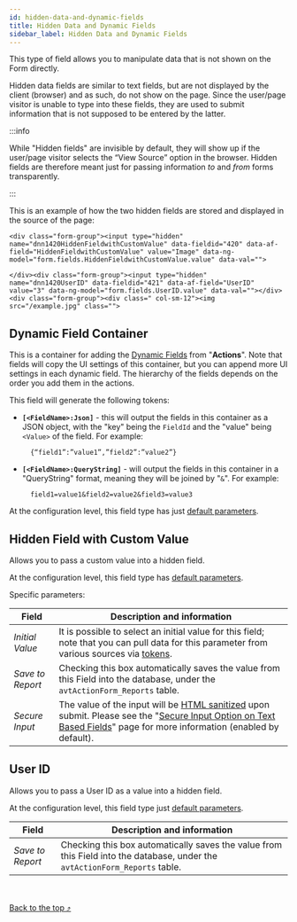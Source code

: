 ```yaml
---
id: hidden-data-and-dynamic-fields
title: Hidden Data and Dynamic Fields
sidebar_label: Hidden Data and Dynamic Fields
---
```


This type of field allows you to manipulate data that is not shown on the Form directly.

Hidden data fields are similar to text fields, but are not displayed by the client (browser) and as such, do not show on the page. Since the user/page visitor is unable to type into these fields, they are used to submit information that is not supposed to be entered by the latter.

:::info

While "Hidden fields" are invisible by default, they will show up if the user/page visitor selects the “View Source” option in the browser. Hidden fields are therefore meant just for passing information *to* and *from* forms transparently.

:::

This is an example of how the two hidden fields are stored and displayed in the source of the page:

    <div class="form-group"><input type="hidden" name="dnn1420HiddenFieldwithCustomValue" data-fieldid="420" data-af-field="HiddenFieldwithCustomValue" value="Image" data-ng-model="form.fields.HiddenFieldwithCustomValue.value" data-val="">

    </div><div class="form-group"><input type="hidden" name="dnn1420UserID" data-fieldid="421" data-af-field="UserID" value="3" data-ng-model="form.fields.UserID.value" data-val=""></div><div class="form-group"><div class=" col-sm-12"><img src="/example.jpg" class="">


## Dynamic Field Container

This is a container for adding the <a href="https://learn.plantanapp.com/docs/category/dynamic-fields" target="_blank">Dynamic Fields</a> from "**Actions**". Note that fields will copy the UI settings of this container, but you can append more UI settings in each dynamic field. The hierarchy of the fields depends on the order you add them in the actions.

This field will generate the following tokens:
- **`[<FieldName>:Json]`** - this will output the fields in this container as a JSON object, with the "key" being the `FieldId` and the "value" being `<Value>` of the field. For example:

        {“field1”:”value1”,”field2”:”value2”}

- **`[<FieldName>:QueryString]`** - will output the fields in this container in a "QueryString" format, meaning they will be joined by "`&`". For example:

        field1=value1&field2=value2&field3=value3

At the configuration level, this field type has just <a href="https://learn.plantanapp.com/docs/modules/fields-overview-and-settings#common-parameters" target="_blank">default parameters</a>.


## Hidden Field with Custom Value

Allows you to pass a custom value into a hidden field.

At the configuration level, this field type has <a href="https://learn.plantanapp.com/docs/modules/fields-overview-and-settings#common-parameters" target="_blank">default parameters</a>.

Specific parameters:

| Field | Description and information |
| ----- | --------------------------- |
| *Initial Value* | It is possible to select an initial value for this field; note that you can pull data for this parameter from various sources via <a href="https://learn.plantanapp.com/docs/tokens/custom-tokens-and-namespaces">tokens</a>. |
| *Save to Report* | Checking this box automatically saves the value from this Field into the database, under the `avtActionForm_Reports` table. |
| *Secure Input* |The value of the input will be [HTML sanitized](https://en.wikipedia.org/wiki/HTML_sanitization) upon submit. Please see the "<a href="https://learn.plantanapp.com/docs/modules/secure-input" target="_blank">Secure Input Option on Text Based Fields</a>" page for more information (enabled by default).|

## User ID

Allows you to pass a User ID as a value into a hidden field.

At the configuration level, this field type just <a href="https://learn.plantanapp.com/docs/modules/fields-overview-and-settings#common-parameters" target="_blank">default parameters</a>.

| Field | Description and information |
| ----- | --------------------------- |
| *Save to Report* | Checking this box automatically saves the value from this Field into the database, under the `avtActionForm_Reports` table. |

<br /><br /><a href="#top">Back to the top &#10548;</a>